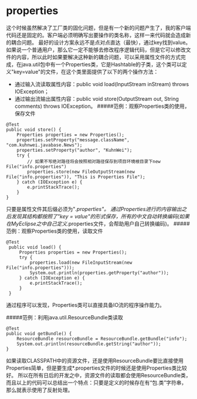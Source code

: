 # properties
这个时候虽然解决了工厂类的固化问题，但是有一个新的问题产生了，我的客户端代码还是固定的。客户端必须明确写出要操作的类名称，这样一来代码就会造成新的耦合问题。
最好的设计方案永远不是点对点直达（最快），通过key找到value。如果说一个普通用户，那么它一定不能够去修改程序逻辑代码，但是它可以修改文件的内容，所以此时如果要解决这种新的耦合问题，可以采用属性文件的方式完成，在java.util包中有一个Properties类，它是Hashtable的子类，这个类可以定义"key=value"的文件，在这个类里面提供了以下的两个操作方法：
- 通过输入流读取属性内容：public void  load(InputStream inStream) throws IOException；
- 通过输出流输出属性内容：public void store(OutputStream out, String comments) throws IOException。
#####范例：观察Properties类的使用，保存文件
```
@Test
public void store() {
    Properties properties = new Properties();
    properties.setProperty("message.className", "com.kuhnwei.javabase.News");
    properties.setProperty("author", "KuhnWei");
    try {
        // 如果不写绝对路径将会按照相对路径保存到项目环境根目录下new File("info.properties")
        properties.store(new FileOutputStream(new File("info.properties")), "This is Properties File");
    } catch (IOException e) {
        e.printStackTrace();
    }
}
```
只要是属性文件其后缀必须为"*.properties"。
通过Properties进行的内容输出之后发现其结构都按照了"key = value"的形式保存，所有的中文自动转换编码(如果在MyEclipse之中自己定义*.properties文件，会帮助用户自己转换编码)。
#####范例：观察Properties类的使用，读取文件
```
@Test
 public void load() {
     Properties properties = new Properties();
     try {
         properties.load(new FileInputStream(new File("info.properties")));
         System.out.println(properties.getProperty("author"));
     } catch (IOException e) {
         e.printStackTrace();
     }
 }
```
通过程序可以发现，Properties类可以直接具备IO流的程序操作能力。

#####范例：利用java.util.ResourceBundle类读取
```
@Test
public void getBundle() {
    ResourceBundle resourceBundle = ResourceBundle.getBundle("info");
    System.out.println(resourceBundle.getString("author"));
}
```
如果读取CLASSPATH中的资源文件，还是使用ResourceBundle要比直接使用Properties简单，但是要生成*.properties文件的时候还是使用Properties类比较好。
所以在所有日后的开发之中，资源文件的读取都会使用ResourceBundle类，而且以上的代码可以总结出一个特点：只要是定义的时候存在有“包.类”字符串，那么就表示使用了反射处理。

